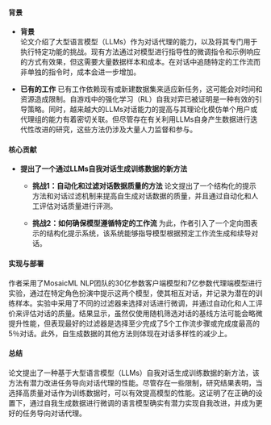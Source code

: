 #### 背景
- **背景**       
    论文介绍了大型语言模型（LLMs）作为对话代理的能力，以及将其专门用于执行特定功能的挑战。现有方法通过对模型进行指导性的微调指令和示例响应的方式有效果，但这需要大量数据样本和成本。在对话中追随特定的工作流而非单独的指令时，成本会进一步增加。

- **已有的工作**
    已有工作依赖现有或新建数据集来适应新任务，这可能会对时间和资源造成限制。自游戏中的强化学习（RL）自我对弈已被证明是一种有效的引导策略。同时，越来越大的LLMs对话能力的提高与其理论化模仿单个用户或代理组的能力有着密切关联。但尽管存在有关利用LLMs自身产生数据进行迭代性改进的研究，这些方法仍涉及大量人力监督和参与。

#### 核心贡献
- **提出了一个通过LLMs自我对话生成训练数据的新方法**
    - **挑战1：自动化和过滤对话数据质量的方法**
        论文提出了一个结构化的提示方法和对话过滤机制来提高自生成对话数据的质量，并且通过自动化和人工评估对话质量进行评测。

    - **挑战2：如何确保模型遵循特定的工作流**
        为此，作者引入了一个定向图表示的结构化提示系统，该系统能够指导模型根据预定工作流生成和续导对话。

#### 实现与部署
作者采用了MosaicML NLP团队的30亿参数客户端模型和7亿参数代理端模型进行实验，通过在特定角色扮演中提示这两个模型，使其相互对话，并记录为潜在的训练样本。实验中采用了不同的过滤器来选择对话进行微调，并通过自动化和人工评价来评估对话的质量。结果显示，虽然仅使用随机筛选对话的基线方法可能会略微提升性能，但表现最好的过滤器是选择至少完成了5个工作流步骤或完成度最高的5％对话。此外，自生成数据的其他方法则体现在对话多样性的减少上。

#### 总结
论文提出了一种基于大型语言模型（LLMs）自我对话生成训练数据的新方法，该方法有潜力改进任务导向对话代理的性能。尽管存在一些限制，研究结果表明，当选择高质量对话作为训练数据时，可以有效提高模型的性能。这证明了在正确的设置下，通过自我生成数据进行微调的语言模型确实有潜力实现自我改进，并成为更好的任务导向对话代理。